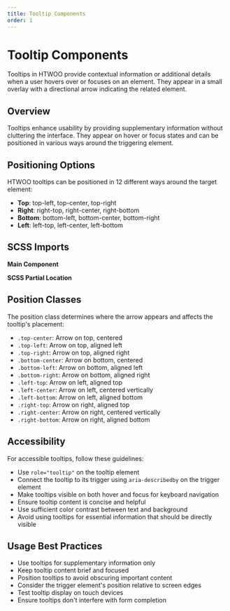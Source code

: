 ```yaml
---
title: Tooltip Components
order: 1
---
```


# Tooltip Components

Tooltips in HTWOO provide contextual information or additional details when a user hovers over or focuses on an element. They appear in a small overlay with a directional arrow indicating the related element.

## Overview

Tooltips enhance usability by providing supplementary information without cluttering the interface. They appear on hover or focus states and can be positioned in various ways around the triggering element.

## Positioning Options

HTWOO tooltips can be positioned in 12 different ways around the target element:

* **Top**: top-left, top-center, top-right
* **Right**: right-top, right-center, right-bottom
* **Bottom**: bottom-left, bottom-center, bottom-right
* **Left**: left-top, left-center, left-bottom

## SCSS Imports

**Main Component**

**SCSS Partial Location**

## Position Classes

The position class determines where the arrow appears and affects the tooltip's placement:

* `.top-center`: Arrow on top, centered
* `.top-left`: Arrow on top, aligned left
* `.top-right`: Arrow on top, aligned right
* `.bottom-center`: Arrow on bottom, centered
* `.bottom-left`: Arrow on bottom, aligned left
* `.bottom-right`: Arrow on bottom, aligned right
* `.left-top`: Arrow on left, aligned top
* `.left-center`: Arrow on left, centered vertically
* `.left-bottom`: Arrow on left, aligned bottom
* `.right-top`: Arrow on right, aligned top
* `.right-center`: Arrow on right, centered vertically
* `.right-bottom`: Arrow on right, aligned bottom

## Accessibility

For accessible tooltips, follow these guidelines:

* Use `role="tooltip"` on the tooltip element
* Connect the tooltip to its trigger using `aria-describedby` on the trigger element
* Make tooltips visible on both hover and focus for keyboard navigation
* Ensure tooltip content is concise and helpful
* Use sufficient color contrast between text and background
* Avoid using tooltips for essential information that should be directly visible

## Usage Best Practices

* Use tooltips for supplementary information only
* Keep tooltip content brief and focused
* Position tooltips to avoid obscuring important content
* Consider the trigger element's position relative to screen edges
* Test tooltip display on touch devices
* Ensure tooltips don't interfere with form completion
